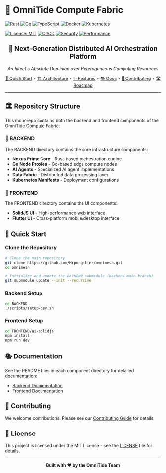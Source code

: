 # 🌊 OmniTide Compute Fabric

[![Rust](https://img.shields.io/badge/Rust-1.75+-CE422B?style=for-the-badge&logo=rust&logoColor=white)](https://rustlang.org/)
[![Go](https://img.shields.io/badge/Go-1.23+-00ADD8?style=for-the-badge&logo=go&logoColor=white)](https://golang.org/)
[![TypeScript](https://img.shields.io/badge/TypeScript-5.3+-3178C6?style=for-the-badge&logo=typescript&logoColor=white)](https://typescriptlang.org/)
[![Docker](https://img.shields.io/badge/Docker-25.0+-2496ED?style=for-the-badge&logo=docker&logoColor=white)](https://docker.com/)
[![Kubernetes](https://img.shields.io/badge/Kubernetes-1.28+-326CE5?style=for-the-badge&logo=kubernetes&logoColor=white)](https://kubernetes.io/)

[![License: MIT](https://img.shields.io/badge/License-MIT-yellow.svg?style=for-the-badge)](LICENSE)
[![CI/CD](https://img.shields.io/badge/CI%2FCD-GitHub%20Actions-2088FF?style=for-the-badge&logo=github-actions&logoColor=white)](https://github.com/features/actions)
[![Security](https://img.shields.io/badge/Security-mTLS%20%2B%20Zero%20Trust-FF6B6B?style=for-the-badge&logo=security&logoColor=white)](#security)
[![Performance](https://img.shields.io/badge/Performance-Rust%20%2B%20Tokio-CE422B?style=for-the-badge&logo=rust&logoColor=white)](#performance)

<div align="center">
  <h2>🚀 Next-Generation Distributed AI Orchestration Platform</h2>
  <p><em>Architect's Absolute Dominion over Heterogeneous Computing Resources</em></p>
  
  <a href="#quick-start">🚀 Quick Start</a> •
  <a href="#architecture">🏗️ Architecture</a> •
  <a href="#features">✨ Features</a> •
  <a href="#documentation">📚 Docs</a> •
  <a href="#contributing">🤝 Contributing</a> •
  <a href="#roadmap">🛣️ Roadmap</a>
</div>

---

## 🏛️ Repository Structure

This monorepo contains both the backend and frontend components of the OmniTide Compute Fabric:

### 🔧 BACKEND

The BACKEND directory contains the core infrastructure components:

- **Nexus Prime Core** - Rust-based orchestration engine
- **Go Node Proxies** - Go-based edge compute nodes
- **AI Agents** - Specialized AI agent implementations
- **Data Fabric** - Distributed data processing layer
- **Kubernetes Manifests** - Deployment configurations

### 🎨 FRONTEND

The FRONTEND directory contains the UI components:

- **SolidJS UI** - High-performance web interface
- **Flutter UI** - Cross-platform mobile/desktop interface

## 🚀 Quick Start

### Clone the Repository

```bash
# Clone the main repository
git clone https://github.com/Mrpongalfer/omnimesh.git
cd omnimesh

# Initialize and update the BACKEND submodule (backend-main branch)
git submodule update --init --recursive
```

### Backend Setup

```bash
cd BACKEND
./scripts/setup-dev.sh
```

### Frontend Setup

```bash
cd FRONTEND/ui-solidjs
npm install
npm run dev
```

## 📚 Documentation

See the README files in each component directory for detailed documentation:

- [Backend Documentation](BACKEND/README.md)
- [Frontend Documentation](FRONTEND/ui-solidjs/README.md)

## 🤝 Contributing

We welcome contributions! Please see our [Contributing Guide](BACKEND/CONTRIBUTING.md) for details.

## 📄 License

This project is licensed under the MIT License - see the [LICENSE](LICENSE) file for details.

---

<div align="center">
  <strong>Built with ❤️ by the OmniTide Team</strong>
</div>
